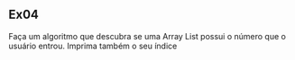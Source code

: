 ## Ex04

Faça um algoritmo que descubra se uma Array List possui o número que o usuário entrou.
Imprima também o seu índice
